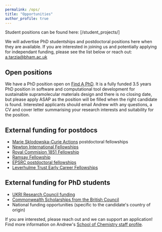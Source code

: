 ```yaml
---
permalink: /ops/
title: "Opportunities"
author_profile: true
---
```


Student positions can be found here: [/student_projects/]

We will advertise PhD studentships and postdoctoral positions here when they are available. If you are interested in joining us and potentially applying for independant funding, please see the list below or reach out: a.tarzia@bham.ac.uk

## Open positions

We have a PhD position open on [Find A PhD](https://www.findaphd.com/phds/project/computational-design-of-adaptable-supramolecular-materials/?p187266). 
It is a fully funded 3.5 years PhD position in software and computational tool development for sustainable supramolecular materials design and there is no closing date, but please apply ASAP as the position will be filled when the right candidate is found. Interested applicants should email Andrew with any questions, a CV and cover letter summarising your research interests and suitability for the position.

## External funding for postdocs

- [Marie Sklodowska-Curie Actions](https://marie-sklodowska-curie-actions.ec.europa.eu) postdoctoral fellowships
- [Newton International Fellowships](https://royalsociety.org/grants/newton-international/)
- [Royal Commision 1851 Fellowship](https://royalcommission1851.org/fellowships/research-fellowships)
- [Ramsay Fellowship](https://www.soci.org/awards/scholarships-and-fellowships/ramsay-fellowship)
- [EPSRC postdoctoral fellowships](https://www.ukri.org/opportunity/epsrc-post-doctoral-fellowships-dec-2023-responsive-mode/)
- [Leverhulme Trust Early Career Fellowships](https://www.leverhulme.ac.uk/early-career-fellowships)

## External funding for PhD students

- [UKRI Research Council funding](https://www.prospects.ac.uk/postgraduate-study/funding-postgraduate-study/research-council-funding/)
- [Commonwealth Scholarships from the British Council](https://study-uk.britishcouncil.org/scholarships-funding/commonwealth-scholarships)
- National funding opportunities (specific to the candidate's country of origin)


If you are interested, please reach out and we can support an application!
Find more information on Andrew's [School of Chemistry staff profile](https://www.birmingham.ac.uk/staff/profiles/chemistry/dr-andrew-tarzia).
